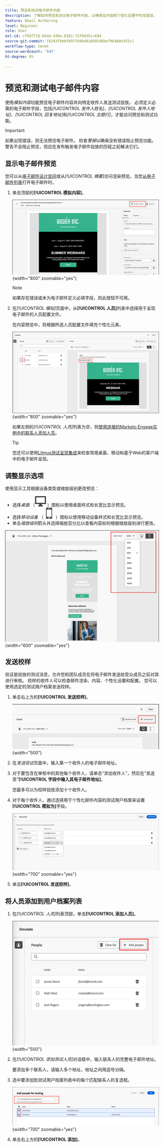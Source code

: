 ```yaml
---
title: 预览和测试电子邮件内容
description: 了解如何预览和测试电子邮件内容，以确保在内容和个性化设置中均无错误。
feature: Email Authoring
level: Beginner
role: User
exl-id: cf9d7716-b54d-430a-8102-72f9d35cc694
source-git-commit: fb243fbbbf897fd40d816995d6bef96480e355c1
workflow-type: tm+mt
source-wordcount: '547'
ht-degree: 0%

---
```


# 预览和测试电子邮件内容

使用&#x200B;_模拟内容_&#x200B;功能预览电子邮件内容并向特定收件人发送测试投放。 必须定义必需的电子邮件字段，包括&#x200B;_[!UICONTROL 发件人姓名]_、_[!UICONTROL 发件人地址]_、_[!UICONTROL 回复地址]_&#x200B;和&#x200B;_[!UICONTROL 主题行]_，才能访问预览和测试功能。

>[!IMPORTANT]
>
>如果出现错误，则无法预览电子邮件。 检查&#x200B;_警报_&#x200B;以确保没有错误阻止预览功能。 警告不会阻止预览，但应在发布触发电子邮件投放的历程之前解决它们。

## 显示电子邮件预览

您可以从[电子邮件设计空间](./email-authoring.md)或从&#x200B;_[!UICONTROL 摘要]_&#x200B;访问渲染预览，当您[从电子邮件列表](./emails-list.md#edit-emails)打开电子邮件时。

1. 单击顶部的&#x200B;**[!UICONTROL 模拟内容]**。

   ![单击“模拟内容”](assets/email-simulate-content.png){width="800" zoomable="yes"}

   >[!NOTE]
   >
   >如果存在错误或未为电子邮件定义必填字段，则此按钮不可用。

1. 在&#x200B;_[!UICONTROL 模拟]_&#x200B;页面中，从&#x200B;**[!UICONTROL 人员]**&#x200B;列表中选择用于呈现电子邮件的人员配置文件。

   在内容预览中，将根据所选人员配置文件填充个性化元素。

   ![选择人员配置文件以呈现模拟](./assets/email-simulate-content-preview.png){width="800" zoomable="yes"}

   如果左侧的&#x200B;_[!UICONTROL 人员]_&#x200B;列表为空，则[使用连接的Marketo Engage实例中的联系人添加人员](#add-people-to-the-profiles-list)。

   >[!TIP]
   >
   >您还可以使用[Litmus测试呈现集成](./email-test-rendering.md)来检查常用桌面、移动和基于Web的客户端中的电子邮件呈现。

## 调整显示选项

使用显示工具根据设备类型或缩放级别更改预览：

* 选择&#x200B;_桌面_ （![桌面显示图标](../../assets/do-not-localize/icon-device-desktop.svg) ）图标以使用桌面样式和长宽比显示预览。
* 选择&#x200B;_移动设备_ （![移动设备显示图标](../../assets/do-not-localize/icon-device-mobile.svg) ）图标以使用移动设备样式和长宽比显示预览。
* 单击&#x200B;_缩放级别_&#x200B;箭头并选择缩放百分比以查看内容如何根据缩放级别进行更改。

![调整预览显示](assets/email-simulate-content-preview-display-options.png){width="600" zoomable="yes"}

## 发送校样

验证是投放的测试消息，允许您和团队成员在将电子邮件发送给受众成员之前对其进行审核。 校样的收件人可以检查邮件渲染、内容、个性化设置和配置。 您可以使用选定的测试用户档案发送校样。

1. 单击右上方的&#x200B;**[!UICONTROL 发送校样]**。

   ![单击“发送校对”](assets/email-simulate-content-preview-send-proof.png){width="500"}

1. 在&#x200B;_发送验证_&#x200B;页面中，输入第一个收件人的电子邮件地址。

1. 对于要包含在审核中的其他每个收件人，请单击“添加收件人”**&#x200B;**，然后在“发送至”**[!UICONTROL 字段中输入其电子邮件地址]**。

   您最多可以为校样投放添加十个收件人。

1. 对于每个收件人，通过选择用于个性化邮件内容的测试用户档案来设置&#x200B;**[!UICONTROL 模拟为]**&#x200B;字段。

   ![添加收件人并设置测试配置文件](assets/email-simulate-content-preview-send-proof-recipients.png){width="700" zoomable="yes"}

1. 单击&#x200B;**[!UICONTROL 发送校样]**。

## 将人员添加到用户档案列表

1. 在&#x200B;_[!UICONTROL 人员]_&#x200B;列表顶部，单击&#x200B;**[!UICONTROL 添加人员]**。

   ![调整预览显示](assets/email-simulate-content-add-people.png){width="500"}

1. 在&#x200B;_[!UICONTROL 添加测试人员]_&#x200B;对话框中，输入联系人的完整电子邮件地址。

   要添加多个联系人，请输入多个地址，地址之间用逗号分隔。

1. 选中要添加到测试用户档案列表中的每个匹配联系人的复选框。

   ![调整预览显示](assets/email-simulate-content-add-people-addresses.png){width="700" zoomable="yes"}

1. 单击右上方的&#x200B;**[!UICONTROL 添加]**。
